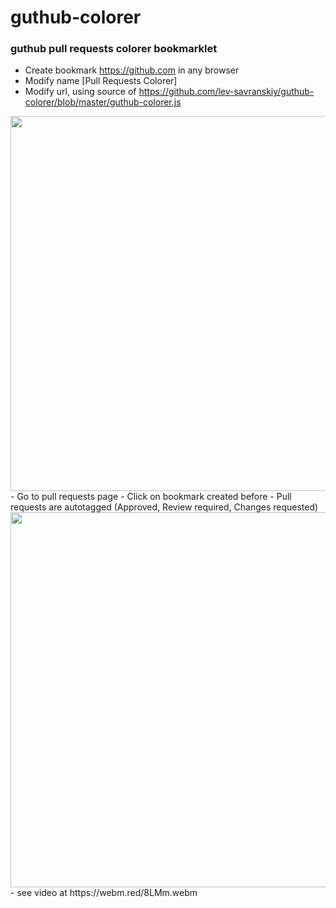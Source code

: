 # guthub-colorer
### guthub pull requests colorer bookmarklet

- Create  bookmark https://github.com in any browser
- Modify name [Pull Requests Colorer]
- Modify url, using source of https://github.com/lev-savranskiy/guthub-colorer/blob/master/guthub-colorer.js
<img src="https://raw.githubusercontent.com/lev-savranskiy/guthub-colorer/master/github-colorer-url.PNG" width="600">
- Go to pull requests page
- Click on bookmark created before
- Pull requests are autotagged (Approved, Review required, Changes requested)
<img src="https://raw.githubusercontent.com/lev-savranskiy/guthub-colorer/master/github-colorer-done.PNG" width="600">
- see video at https://webm.red/8LMm.webm







